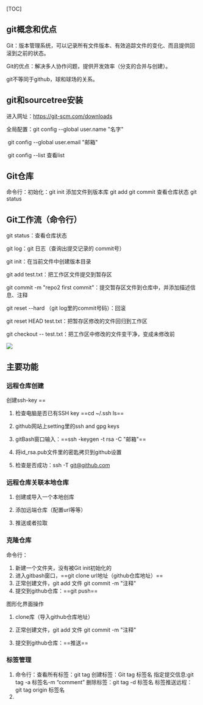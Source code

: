 [TOC]

## git概念和优点

Git：版本管理系统，可以记录所有文件版本、有效追踪文件的变化、而且提供回滚到之前的状态。

Git的优点：解决多人协作问题，提供开发效率（分支的合并与创建）。

git不等同于github，球和球场的关系。



## git和sourcetree安装

进入网址：https://git-scm.com/downloads

全局配置：git config --global user.name "名字"

​					git config --global user.email "邮箱"

​					git config --list  查看list



## Git仓库

命令行：初始化：git init   添加文件到版本库  git add    git commit    查看仓库状态    git status



## Git工作流（命令行）

git status：查看仓库状态

git log：git 日志（查询出提交记录的 commit号）

git init：在当前文件中创建版本目录

git add test.txt：把工作区文件提交到暂存区

git commit -m "repo2 first commit"：提交暂存区文件到仓库中，并添加描述信息、注释

git reset --hard （git log里的commit号码）：回滚

git reset HEAD test.txt：把暂存区修改的文件回归到工作区

git checkout -- test.txt：把工作区中修改的文件变干净，变成未修改前

![](C:\Users\chenz\Desktop\git\笔记\git和github\图片\5dccbba500011f7412800720.jpg)



## 主要功能

### 远程仓库创建

创建ssh-key  ==  

1.  检查电脑是否已有SSH key     ==cd ~/.ssh   ls==

2.  github网站上setting里的ssh and gpg keys

3.  gitBash窗口输入：==ssh -keygen -t rsa -C "邮箱"==

4.  将id_rsa.pub文件里的密匙拷贝到github设置

5.  检查是否成功：ssh -T git@github.com

    

### 远程仓库关联本地仓库

1.  创建或导入一个本地创库

2.  添加远端仓库（配置url等等）

3.  推送或者拉取

    

### 克隆仓库

命令行：

1.  新建一个文件夹，没有被Git init初始化的
2.  进入gitbash窗口，==git clone  url地址（github仓库地址）==
3.  正常创建文件，git add 文件  git commit -m "注释"
4.  提交到github仓库：==git push==

图形化界面操作

1.  clone库（导入github仓库地址）

2.  正常创建文件，git add 文件  git commit -m "注释"

3.  提交到github仓库：==推送==

    

### 标签管理

1.  命令行：查看所有标签：git tag    创建标签：Git tag 标签名  指定提交信息:git tag -a 标签名-m “comment”   删除标签：git tag -d 标签名   标签推送远程：git tag origin 标签名
2.  

